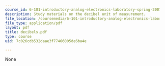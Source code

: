 ```yaml
---
course_id: 6-101-introductory-analog-electronics-laboratory-spring-2007
description: Study materials on the decibel unit of measurement.
file_location: /coursemedia/6-101-introductory-analog-electronics-laboratory-spring-2007/7c026cdb532daae3f77466005de6ba4e_decibels.pdf
file_type: application/pdf
layout: pdf
title: decibels.pdf
type: course
uid: 7c026cdb532daae3f77466005de6ba4e

---
```

None